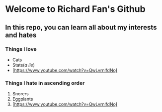 # Welcome to Richard Fan's Github
## In this repo, you can learn all about my interests and hates
### Things I **love**
* Cats
* Stats(*a lie*)
* [https://www.youtube.com/watch?v=QwLvrnlfdNo]
### Things I **hate** in ascending order
1. Snorers
2. Eggplants
3. [https://www.youtube.com/watch?v=QwLvrnlfdNo]
